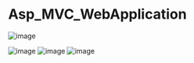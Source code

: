 # Asp_MVC_WebApplication
![image](https://user-images.githubusercontent.com/114800813/207325612-4c42df0e-a13f-4092-894d-91af6fd7c8c6.png)

![image](https://user-images.githubusercontent.com/114800813/207325638-08138d24-c159-4c16-b064-88d6cf3aa56f.png)
![image](https://user-images.githubusercontent.com/114800813/207325656-a3bb38c4-80c6-4152-ba55-9cbb4bca458d.png)
![image](https://user-images.githubusercontent.com/114800813/207325673-3103932f-0f2c-4a6c-bd0a-2e80f1df653d.png)

